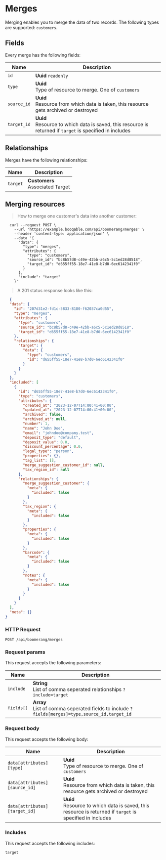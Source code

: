 # Merges

Merging enables you to merge the data of two records. The following types are supported: `customers`.

## Fields
Every merge has the following fields:

Name | Description
-- | --
`id` | **Uuid** `readonly`<br>
`type` | **Uuid** <br>Type of resource to merge. One of `customers`
`source_id` | **Uuid** <br>Resource from which data is taken, this resource gets archived or destroyed
`target_id` | **Uuid** <br>Resource to which data is saved, this resource is returned if `target` is specified in includes


## Relationships
Merges have the following relationships:

Name | Description
-- | --
`target` | **Customers**<br>Associated Target


## Merging resources



> How to merge one customer's data into another customer:

```shell
  curl --request POST \
    --url 'https://example.booqable.com/api/boomerang/merges' \
    --header 'content-type: application/json' \
    --data '{
      "data": {
        "type": "merges",
        "attributes": {
          "type": "customers",
          "source_id": "bc8b57d8-c49e-42bb-a6c5-5c1ed28d8518",
          "target_id": "d655ff55-18e7-41e8-b7d0-6ec6142341f0"
        }
      },
      "include": "target"
    }'
```

> A 201 status response looks like this:

```json
  {
  "data": {
    "id": "207d31e2-fd1c-5833-8180-f62037ca0d55",
    "type": "merges",
    "attributes": {
      "type": "customers",
      "source_id": "bc8b57d8-c49e-42bb-a6c5-5c1ed28d8518",
      "target_id": "d655ff55-18e7-41e8-b7d0-6ec6142341f0"
    },
    "relationships": {
      "target": {
        "data": {
          "type": "customers",
          "id": "d655ff55-18e7-41e8-b7d0-6ec6142341f0"
        }
      }
    }
  },
  "included": [
    {
      "id": "d655ff55-18e7-41e8-b7d0-6ec6142341f0",
      "type": "customers",
      "attributes": {
        "created_at": "2023-12-07T14:00:41+00:00",
        "updated_at": "2023-12-07T14:00:41+00:00",
        "archived": false,
        "archived_at": null,
        "number": 1,
        "name": "John Doe",
        "email": "johndoe@company.test",
        "deposit_type": "default",
        "deposit_value": 0.0,
        "discount_percentage": 0.0,
        "legal_type": "person",
        "properties": {},
        "tag_list": [],
        "merge_suggestion_customer_id": null,
        "tax_region_id": null
      },
      "relationships": {
        "merge_suggestion_customer": {
          "meta": {
            "included": false
          }
        },
        "tax_region": {
          "meta": {
            "included": false
          }
        },
        "properties": {
          "meta": {
            "included": false
          }
        },
        "barcode": {
          "meta": {
            "included": false
          }
        },
        "notes": {
          "meta": {
            "included": false
          }
        }
      }
    }
  ],
  "meta": {}
}
```

### HTTP Request

`POST /api/boomerang/merges`

### Request params

This request accepts the following parameters:

Name | Description
-- | --
`include` | **String** <br>List of comma seperated relationships `?include=target`
`fields[]` | **Array** <br>List of comma seperated fields to include `?fields[merges]=type,source_id,target_id`


### Request body

This request accepts the following body:

Name | Description
-- | --
`data[attributes][type]` | **Uuid** <br>Type of resource to merge. One of `customers`
`data[attributes][source_id]` | **Uuid** <br>Resource from which data is taken, this resource gets archived or destroyed
`data[attributes][target_id]` | **Uuid** <br>Resource to which data is saved, this resource is returned if `target` is specified in includes


### Includes

This request accepts the following includes:

`target`





